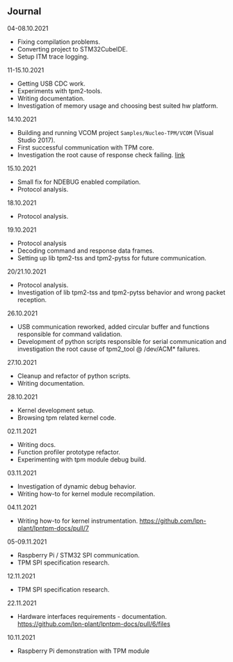 ## Journal

04-08.10.2021

- Fixing compilation problems.
- Converting project to STM32CubeIDE.
- Setup ITM trace logging.

11-15.10.2021

- Getting USB CDC work.
- Experiments with tpm2-tools.
- Writing documentation.
- Investigation of memory usage and choosing best suited hw platform.

14.10.2021

- Building and running VCOM project `Samples/Nucleo-TPM/VCOM`
(Visual Studio 2017).
- First successful communication with TPM core.
- Investigation the root cause of response check failing.
[link](https://github.com/lpn-plant/ms-tpm-20-ref/blob/master/Samples/Nucleo-TPM/VCOM/VCOM-TPM/VCOM-TPM.cpp#L198)

15.10.2021

- Small fix for NDEBUG enabled compilation.
- Protocol analysis.

18.10.2021

- Protocol analysis.

19.10.2021

- Protocol analysis
- Decoding command and response data frames.
- Setting up lib tpm2-tss and tpm2-pytss for future communication.

20/21.10.2021

- Protocol analysis.
- Investigation of lib tpm2-tss and tpm2-pytss behavior and wrong packet
reception.

26.10.2021

- USB communication reworked, added circular buffer and functions responsible
for command validation.
- Development of python scripts responsible for serial communication and
investigation the root cause of tpm2_tool @ /dev/ACM* failures.

27.10.2021

- Cleanup and refactor of python scripts.
- Writing documentation.

28.10.2021

- Kernel development setup.
- Browsing tpm related kernel code.

02.11.2021

- Writing docs.
- Function profiler prototype refactor.
- Experimenting with tpm module debug build.

03.11.2021

- Investigation of dynamic debug behavior.
- Writing how-to for kernel module recompilation.

04.11.2021
- Writing how-to for kernel instrumentation.
  https://github.com/lpn-plant/lpntpm-docs/pull/7

05-09.11.2021
- Raspberry Pi / STM32 SPI communication.
- TPM SPI specification research.

12.11.2021
- TPM SPI specification research.

22.11.2021
- Hardware interfaces requirements - documentation.
  https://github.com/lpn-plant/lpntpm-docs/pull/6/files

10.11.2021

- Raspberry Pi demonstration with TPM module
